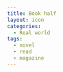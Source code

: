 ```yaml
---
title: Book half
layout: icon
categories:
  - Real world
tags:
  - novel
  - read
  - magazine
---
```

